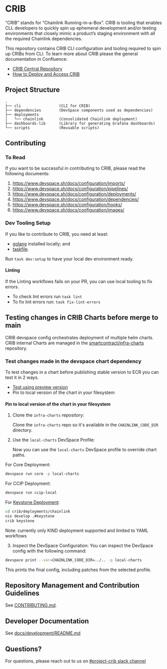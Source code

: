 # CRIB
“CRIB” stands for “Chainlink Running-in-a-Box”. CRIB is tooling that enables CLL developers to quickly spin up ephemeral development and/or testing environments that closely mimic a product’s staging environment with all the required Chainlink dependencies.

This repository contains CRIB CLI configuration and tooling required to spin up CRIBs from CLI.
To learn more about CRIB please the general documentation in Confluence:
- [CRIB Central Repository](https://smartcontract-it.atlassian.net/wiki/spaces/CRIB/pages/597099084/CRIB+Central+Repository)
- [How to Deploy and Access CRIB](https://smartcontract-it.atlassian.net/wiki/spaces/CRIB/pages/678461474/How+to+Deploy+Access+CRIB)


## Project Structure
```
.
├── cli                 (CLI for CRIB)
├── dependencies        (DevSpace components used as dependencies)
├── deployments
│   └── chainlink       (Consolidated Chainlink deployment)
├── dashboards-lib      (Library for generating Grafana dashboards)
└── scripts             (Reusable scripts)
```

## Contributing

### To Read
If you want to be successful in contributing to CRIB, please read the following documents:
1. https://www.devspace.sh/docs/configuration/imports/
2. https://www.devspace.sh/docs/configuration/pipelines/
3. https://www.devspace.sh/docs/configuration/deployments/
4. https://www.devspace.sh/docs/configuration/dependencies/
5. https://www.devspace.sh/docs/configuration/hooks/
6. https://www.devspace.sh/docs/configuration/images/

### Dev Tooling Setup
If you like to contribute to CRIB, you need at least:

- [golang](https://go.dev/doc/install) installed locally; and
- [taskfile](https://taskfile.dev/installation/).

Run `task dev:setup` to have your local dev environment ready.

#### Linting
If the Linting workflows fails on your PR, you can use local tooling to fix errors. 
* To check lint errors run `task lint`
* To fix lint errors run: `task fix-lint-errors` 

## Testing changes in CRIB Charts before merge to main
CRIB devspace config orchestrates deployment of multiple helm charts. CRIB internal Charts are managed in the [smartcontract/infra-charts](https://github.com/smartcontractkit/infra-charts) repository.

### Test changes made in the devspace chart dependency
To test changes in a chart before publishing stable version to ECR you can test it in 2 ways.

* [Test using preview version](https://github.com/smartcontractkit/infra-charts?tab=readme-ov-file#testing-a-chart-before-merging-it-to-main)
* Pin to local version of the chart in your filesystem

#### Pin to local version of the chart in your filesystem
1. Clone the `infra-charts` repository:
   
    Clone the `infra-charts` repo so it's available in the `CHAINLINK_CODE_DIR` directory.
2. Use the `local-charts` DevSpace Profile:
   
    Now you can use the `local-charts` DevSpace profile to override chart paths.

 For Core Deployment:
```bash
devspace run core -p local-charts
```
For CCIP Deployment:
```bash
devspace run ccip-local
```
For [Keystone Deployment](https://smartcontract-it.atlassian.net/wiki/spaces/CRIB/pages/1128956020/Keystone-Kind+CRIB):
```bash
cd crib/deployments/chainlink
nix develop .#keystone
crib keystone
```
Note: currently only KIND deployment supported and limited to YAML workflows

3. Inspect the DevSpace Configuration:
   You can inspect the DevSpace config with the following command:
```bash
devspace print --var=CHAINLINK_CODE_DIR=../.. -p local-charts
```
This prints the final config, including patches from the selected profile.

## Repository Management and Contribution Guidelines

See [CONTRIBUTING.md](docs/CONTRIBUTING.md).

## Developer Documentation

See [docs/development/README.md](docs/development/README.md)

## Questions?
For questions, please reach out to us on [#project-crib slack channel](https://chainlink.enterprise.slack.com/archives/C0637K4BBC2) 
